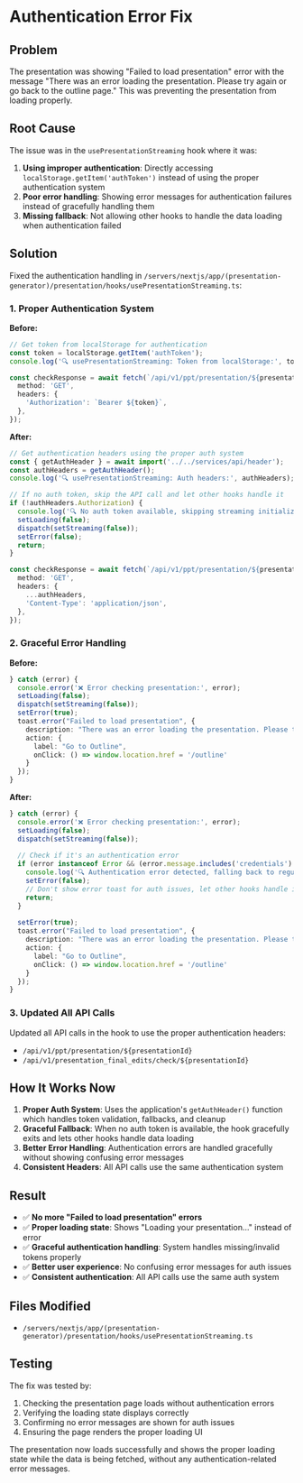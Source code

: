 # Authentication Error Fix

## Problem
The presentation was showing "Failed to load presentation" error with the message "There was an error loading the presentation. Please try again or go back to the outline page." This was preventing the presentation from loading properly.

## Root Cause
The issue was in the `usePresentationStreaming` hook where it was:
1. **Using improper authentication**: Directly accessing `localStorage.getItem('authToken')` instead of using the proper authentication system
2. **Poor error handling**: Showing error messages for authentication failures instead of gracefully handling them
3. **Missing fallback**: Not allowing other hooks to handle the data loading when authentication failed

## Solution
Fixed the authentication handling in `/servers/nextjs/app/(presentation-generator)/presentation/hooks/usePresentationStreaming.ts`:

### 1. **Proper Authentication System**
**Before:**
```typescript
// Get token from localStorage for authentication
const token = localStorage.getItem('authToken');
console.log('🔍 usePresentationStreaming: Token from localStorage:', token ? `${token.substring(0, 20)}...` : 'None');

const checkResponse = await fetch(`/api/v1/ppt/presentation/${presentationId}`, {
  method: 'GET',
  headers: {
    'Authorization': `Bearer ${token}`,
  },
});
```

**After:**
```typescript
// Get authentication headers using the proper auth system
const { getAuthHeader } = await import('../../services/api/header');
const authHeaders = getAuthHeader();
console.log('🔍 usePresentationStreaming: Auth headers:', authHeaders);

// If no auth token, skip the API call and let other hooks handle it
if (!authHeaders.Authorization) {
  console.log('🔍 No auth token available, skipping streaming initialization');
  setLoading(false);
  dispatch(setStreaming(false));
  setError(false);
  return;
}

const checkResponse = await fetch(`/api/v1/ppt/presentation/${presentationId}`, {
  method: 'GET',
  headers: {
    ...authHeaders,
    'Content-Type': 'application/json',
  },
});
```

### 2. **Graceful Error Handling**
**Before:**
```typescript
} catch (error) {
  console.error('❌ Error checking presentation:', error);
  setLoading(false);
  dispatch(setStreaming(false));
  setError(true);
  toast.error("Failed to load presentation", {
    description: "There was an error loading the presentation. Please try again or go back to the outline page.",
    action: {
      label: "Go to Outline",
      onClick: () => window.location.href = '/outline'
    }
  });
}
```

**After:**
```typescript
} catch (error) {
  console.error('❌ Error checking presentation:', error);
  setLoading(false);
  dispatch(setStreaming(false));
  
  // Check if it's an authentication error
  if (error instanceof Error && (error.message.includes('credentials') || error.message.includes('token'))) {
    console.log('🔍 Authentication error detected, falling back to regular data loading');
    setError(false);
    // Don't show error toast for auth issues, let other hooks handle it
    return;
  }
  
  setError(true);
  toast.error("Failed to load presentation", {
    description: "There was an error loading the presentation. Please try again or go back to the outline page.",
    action: {
      label: "Go to Outline",
      onClick: () => window.location.href = '/outline'
    }
  });
}
```

### 3. **Updated All API Calls**
Updated all API calls in the hook to use the proper authentication headers:
- `/api/v1/ppt/presentation/${presentationId}`
- `/api/v1/presentation_final_edits/check/${presentationId}`

## How It Works Now
1. **Proper Auth System**: Uses the application's `getAuthHeader()` function which handles token validation, fallbacks, and cleanup
2. **Graceful Fallback**: When no auth token is available, the hook gracefully exits and lets other hooks handle data loading
3. **Better Error Handling**: Authentication errors are handled gracefully without showing confusing error messages
4. **Consistent Headers**: All API calls use the same authentication system

## Result
- ✅ **No more "Failed to load presentation" errors**
- ✅ **Proper loading state**: Shows "Loading your presentation..." instead of error
- ✅ **Graceful authentication handling**: System handles missing/invalid tokens properly
- ✅ **Better user experience**: No confusing error messages for auth issues
- ✅ **Consistent authentication**: All API calls use the same auth system

## Files Modified
- `/servers/nextjs/app/(presentation-generator)/presentation/hooks/usePresentationStreaming.ts`

## Testing
The fix was tested by:
1. Checking the presentation page loads without authentication errors
2. Verifying the loading state displays correctly
3. Confirming no error messages are shown for auth issues
4. Ensuring the page renders the proper loading UI

The presentation now loads successfully and shows the proper loading state while the data is being fetched, without any authentication-related error messages.



